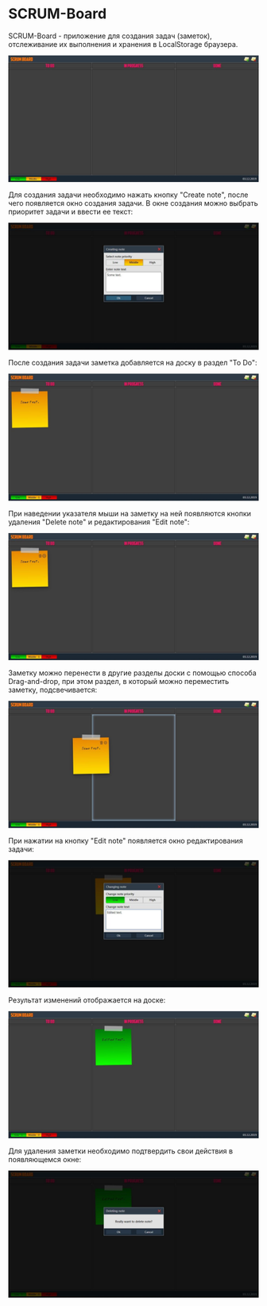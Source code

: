 # SCRUM-Board

SCRUM-Board - приложение для создания задач (заметок), отслеживание их выполнения и хранения в LocalStorage браузера.

![alt text](screenshots/image1.jpg)

Для создания задачи необходимо нажать кнопку "Create note", после чего появляется окно создания задачи. В окне создания можно выбрать приоритет задачи и ввести ее текст:

![alt text](screenshots/image2.jpg)

После создания задачи заметка добавляется на доску в раздел "To Do":

![alt text](screenshots/image3.jpg)

При наведении указателя мыши на заметку на ней появляются кнопки удаления "Delete note" и редактирования "Edit note":

![alt text](screenshots/image4.jpg)

Заметку можно перенести в другие разделы доски с помощью способа Drag-and-drop, при этом раздел, в который можно переместить заметку, подсвечивается:

![alt text](screenshots/image5.jpg)

При нажатии на кнопку "Edit note" появляется окно редактирования задачи:

![alt text](screenshots/image6.jpg)

Результат изменений отображается на доске:

![alt text](screenshots/image7.jpg)

Для удаления заметки необходимо подтвердить свои действия в появляющемся окне:

![alt text](screenshots/image8.jpg)
